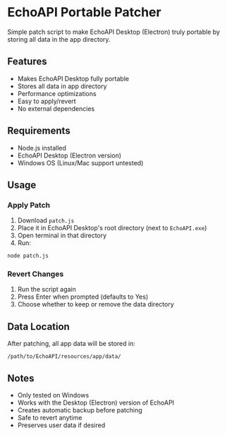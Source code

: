 # EchoAPI Portable Patcher

Simple patch script to make EchoAPI Desktop (Electron) truly portable by storing all data in the app directory.

## Features
- Makes EchoAPI Desktop fully portable
- Stores all data in app directory
- Performance optimizations
- Easy to apply/revert
- No external dependencies

## Requirements
- Node.js installed
- EchoAPI Desktop (Electron version)
- Windows OS (Linux/Mac support untested)

## Usage

### Apply Patch
1. Download `patch.js`
2. Place it in EchoAPI Desktop's root directory (next to `EchoAPI.exe`)
3. Open terminal in that directory
4. Run:
```bash
node patch.js
```

### Revert Changes
1. Run the script again
2. Press Enter when prompted (defaults to Yes)
3. Choose whether to keep or remove the data directory

## Data Location
After patching, all app data will be stored in:
```
/path/to/EchoAPI/resources/app/data/
```

## Notes
- Only tested on Windows
- Works with the Desktop (Electron) version of EchoAPI
- Creates automatic backup before patching
- Safe to revert anytime
- Preserves user data if desired
